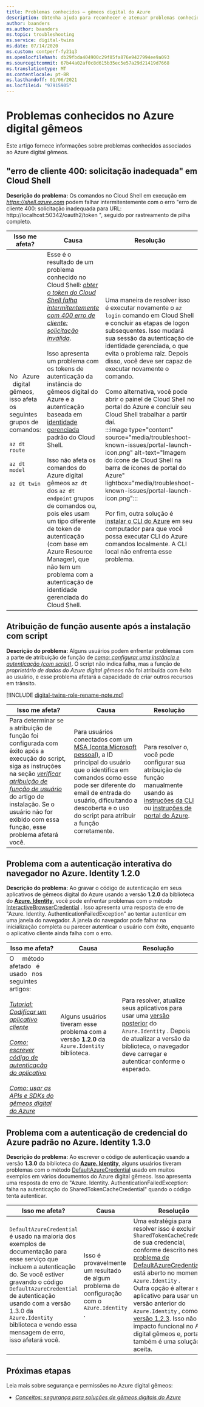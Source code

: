 ```yaml
---
title: Problemas conhecidos – gêmeos digital do Azure
description: Obtenha ajuda para reconhecer e atenuar problemas conhecidos com o Azure digital gêmeos.
author: baanders
ms.author: baanders
ms.topic: troubleshooting
ms.service: digital-twins
ms.date: 07/14/2020
ms.custom: contperf-fy21q3
ms.openlocfilehash: db29fbda404900c29f85fa876e9427994ee9a093
ms.sourcegitcommit: 67b44a02af0c8d615b35ec5e57a29d21419d7668
ms.translationtype: MT
ms.contentlocale: pt-BR
ms.lasthandoff: 01/06/2021
ms.locfileid: "97915905"
---
```

# <a name="known-issues-in-azure-digital-twins"></a>Problemas conhecidos no Azure digital gêmeos

Este artigo fornece informações sobre problemas conhecidos associados ao Azure digital gêmeos.

## <a name="400-client-error-bad-request-in-cloud-shell"></a>"erro de cliente 400: solicitação inadequada" em Cloud Shell

**Descrição do problema:** Os comandos no Cloud Shell em execução em *https://shell.azure.com* podem falhar intermitentemente com o erro "erro de cliente 400: solicitação inadequada para URL: http://localhost:50342/oauth2/token ", seguido por rastreamento de pilha completo.

| Isso me afeta? | Causa | Resolução |
| --- | --- | --- |
| No &nbsp; Azure &nbsp; digital &nbsp; gêmeos, isso afeta os seguintes grupos de comandos:<br><br>`az dt route`<br><br>`az dt model`<br><br>`az dt twin` | Esse é o resultado de um problema conhecido no Cloud Shell: [*obter o token do Cloud Shell falha intermitentemente com 400 erro de cliente: solicitação inválida*](https://github.com/Azure/azure-cli/issues/11749).<br><br>Isso apresenta um problema com os tokens de autenticação da instância do gêmeos digital do Azure e a autenticação baseada em [identidade gerenciada](../active-directory/managed-identities-azure-resources/overview.md) padrão do Cloud Shell. <br><br>Isso não afeta os comandos do Azure digital gêmeos `az dt` dos `az dt endpoint` grupos de comandos ou, pois eles usam um tipo diferente de token de autenticação (com base em Azure Resource Manager), que não tem um problema com a autenticação de identidade gerenciada do Cloud Shell. | Uma maneira de resolver isso é executar novamente o `az login` comando em Cloud Shell e concluir as etapas de logon subsequentes. Isso mudará sua sessão da autenticação de identidade gerenciada, o que evita o problema raiz. Depois disso, você deve ser capaz de executar novamente o comando.<br><br>Como alternativa, você pode abrir o painel de Cloud Shell no portal do Azure e concluir seu Cloud Shell trabalhar a partir daí.<br>:::image type="content" source="media/troubleshoot-known-issues/portal-launch-icon.png" alt-text="Imagem do ícone de Cloud Shell na barra de ícones de portal do Azure" lightbox="media/troubleshoot-known-issues/portal-launch-icon.png":::<br><br>Por fim, outra solução é [instalar o CLI do Azure](/cli/azure/install-azure-cli?view=azure-cli-latest&preserve-view=true) em seu computador para que você possa executar CLI do Azure comandos localmente. A CLI local não enfrenta esse problema. |


## <a name="missing-role-assignment-after-scripted-setup"></a>Atribuição de função ausente após a instalação com script

**Descrição do problema:** Alguns usuários podem enfrentar problemas com a parte de atribuição de função de [*como: configurar uma instância e autenticação (com script)*](how-to-set-up-instance-scripted.md). O script não indica falha, mas a função de *proprietário de dados do Azure digital gêmeos* não foi atribuída com êxito ao usuário, e esse problema afetará a capacidade de criar outros recursos em trânsito.

[!INCLUDE [digital-twins-role-rename-note.md](../../includes/digital-twins-role-rename-note.md)]

| Isso me afeta? | Causa | Resolução |
| --- | --- | --- |
| Para determinar se a atribuição de função foi configurada com êxito após a execução do script, siga as instruções na seção [*verificar atribuição de função de usuário*](how-to-set-up-instance-scripted.md#verify-user-role-assignment) do artigo de instalação. Se o usuário não for exibido com essa função, esse problema afetará você. | Para usuários conectados com um [MSA (conta Microsoft pessoal)](https://account.microsoft.com/account), a ID principal do usuário que o identifica em comandos como esse pode ser diferente do email de entrada do usuário, dificultando a descoberta e o uso do script para atribuir a função corretamente. | Para resolver o, você pode configurar sua atribuição de função manualmente usando as [instruções da CLI](how-to-set-up-instance-cli.md#set-up-user-access-permissions) ou [instruções de portal do Azure](how-to-set-up-instance-portal.md#set-up-user-access-permissions). |

## <a name="issue-with-interactive-browser-authentication-on-azureidentity-120"></a>Problema com a autenticação interativa do navegador no Azure. Identity 1.2.0

**Descrição do problema:** Ao gravar o código de autenticação em seus aplicativos de gêmeos digital do Azure usando a versão **1.2.0** da biblioteca do **[Azure. Identity](/dotnet/api/azure.identity?view=azure-dotnet&preserve-view=true)**, você pode enfrentar problemas com o método [InteractiveBrowserCredential](/dotnet/api/azure.identity.interactivebrowsercredential?view=azure-dotnet&preserve-view=true) . Isso apresenta uma resposta de erro de "Azure. Identity. AuthenticationFailedException" ao tentar autenticar em uma janela do navegador. A janela do navegador pode falhar na inicialização completa ou parecer autenticar o usuário com êxito, enquanto o aplicativo cliente ainda falha com o erro.

| Isso me afeta? | Causa | Resolução |
| --- | --- | --- |
| O &nbsp; &nbsp; método afetado &nbsp; é &nbsp; usado &nbsp; nos &nbsp; &nbsp; seguintes artigos:<br><br>[*Tutorial: Codificar um aplicativo cliente*](tutorial-code.md)<br><br>[*Como: escrever código de autenticação do aplicativo*](how-to-authenticate-client.md)<br><br>[*Como: usar as APIs e SDKs do gêmeos digital do Azure*](how-to-use-apis-sdks.md) | Alguns usuários tiveram esse problema com a versão **1.2.0** da `Azure.Identity` biblioteca. | Para resolver, atualize seus aplicativos para usar uma [versão posterior](https://www.nuget.org/packages/Azure.Identity) do `Azure.Identity` . Depois de atualizar a versão da biblioteca, o navegador deve carregar e autenticar conforme o esperado. |

## <a name="issue-with-default-azure-credential-authentication-on-azureidentity-130"></a>Problema com a autenticação de credencial do Azure padrão no Azure. Identity 1.3.0

**Descrição do problema:** Ao escrever o código de autenticação usando a versão **1.3.0** da biblioteca do **[Azure. Identity](/dotnet/api/azure.identity?view=azure-dotnet&preserve-view=true)**, alguns usuários tiveram problemas com o método [DefaultAzureCredential](/dotnet/api/azure.identity.defaultazurecredential?view=azure-dotnet?view=azure-dotnet&preserve-view=true) usado em muitos exemplos em vários documentos do Azure digital gêmeos. Isso apresenta uma resposta de erro de "Azure. Identity. AuthenticationFailedException: falha na autenticação do SharedTokenCacheCredential" quando o código tenta autenticar.

| Isso me afeta? | Causa | Resolução |
| --- | --- | --- |
| `DefaultAzureCredential` é usado na maioria dos exemplos de documentação para esse serviço que incluem a autenticação do. Se você estiver gravando o código `DefaultAzureCredential` de autenticação usando com a versão 1.3.0 da `Azure.Identity` biblioteca e vendo essa mensagem de erro, isso afetará você. | Isso é provavelmente um resultado de algum problema de configuração com o `Azure.Identity` . | Uma estratégia para resolver isso é excluir `SharedTokenCacheCredential` de sua credencial, conforme descrito neste [problema de DefaultAzureCredential](https://github.com/Azure/azure-sdk/issues/1970) que está aberto no momento `Azure.Identity` .<br>Outra opção é alterar seu aplicativo para usar uma versão anterior do `Azure.Identity` , como a [versão 1.2.3](https://www.nuget.org/packages/Azure.Identity/1.2.3). Isso não tem impacto funcional no Azure digital gêmeos e, portanto, também é uma solução aceita. |

## <a name="next-steps"></a>Próximas etapas

Leia mais sobre segurança e permissões no Azure digital gêmeos:
* [*Conceitos: segurança para soluções de gêmeos digitais do Azure*](concepts-security.md)